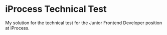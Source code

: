 # iProcess Technical Test

My solution for the technical test for the Junior Frontend Developer position at iProcess.
